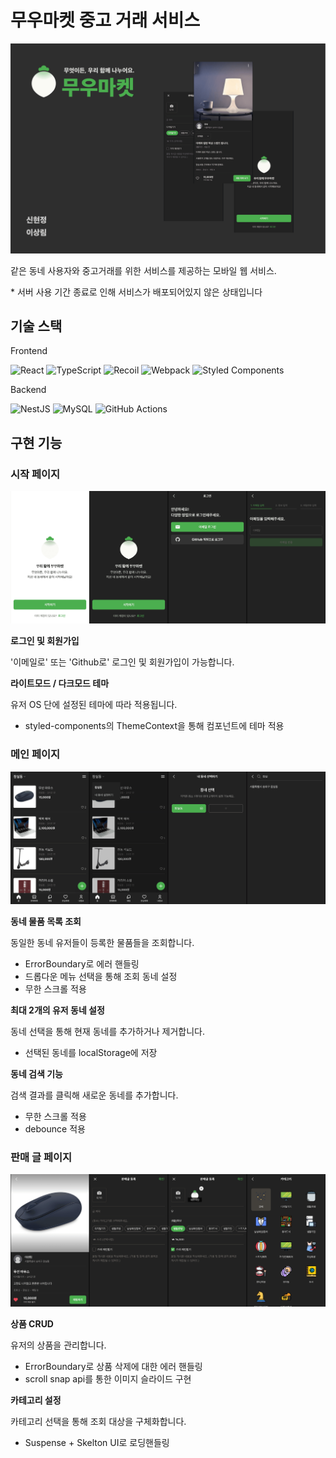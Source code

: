 # 무우마켓 중고 거래 서비스

![무우마켓](./contents/branding.png)

같은 동네 사용자와 중고거래를 위한 서비스를 제공하는 모바일 웹 서비스.

\* 서버 사용 기간 종료로 인해 서비스가 배포되어있지 않은 상태입니다

## 기술 스택

Frontend

![React](https://img.shields.io/badge/react-%2320232a.svg?style=for-the-badge&logo=react&logoColor=%2361DAFB)
![TypeScript](https://img.shields.io/badge/typescript-%23007ACC.svg?style=for-the-badge&logo=typescript&logoColor=white)
![Recoil](https://img.shields.io/badge/recoil-white?style=for-the-badge&logo=recoil)
![Webpack](https://img.shields.io/badge/webpack-%238DD6F9.svg?style=for-the-badge&logo=webpack&logoColor=black)
![Styled Components](https://img.shields.io/badge/styled--components-DB7093?style=for-the-badge&logo=styled-components&logoColor=white)

Backend

![NestJS](https://img.shields.io/badge/nestjs-%23E0234E.svg?style=for-the-badge&logo=nestjs&logoColor=white)
![MySQL](https://img.shields.io/badge/mysql-%2300f.svg?style=for-the-badge&logo=mysql&logoColor=white)
![GitHub Actions](https://img.shields.io/badge/github%20actions-%232671E5.svg?style=for-the-badge&logo=githubactions&logoColor=white)

## 구현 기능

### 시작 페이지

![시작페이지](./contents/on-boarding.png)

**로그인 및 회원가입**

'이메일로' 또는 'Github로' 로그인 및 회원가입이 가능합니다.

**라이트모드 / 다크모드 테마**

유저 OS 단에 설정된 테마에 따라 적용됩니다.

- styled-components의 ThemeContext을 통해 컴포넌트에 테마 적용

### 메인 페이지

![메인페이지](./contents/main.png)

**동네 물품 목록 조회**

동일한 동네 유저들이 등록한 물품들을 조회합니다.

- ErrorBoundary로 에러 핸들링
- 드롭다운 메뉴 선택을 통해 조회 동네 설정
- 무한 스크롤 적용

**최대 2개의 유저 동네 설정**

동네 선택을 통해 현재 동네를 추가하거나 제거합니다.

- 선택된 동네를 localStorage에 저장

**동네 검색 기능**

검색 결과를 클릭해 새로운 동네를 추가합니다.

- 무한 스크롤 적용
- debounce 적용

### 판매 글 페이지

![판매 글 페이지](./contents/article.png)

**상품 CRUD**

유저의 상품을 관리합니다.

- ErrorBoundary로 상품 삭제에 대한 에러 핸들링
- scroll snap api를 통한 이미지 슬라이드 구현

**카테고리 설정**

카테고리 선택을 통해 조회 대상을 구체화합니다.

- Suspense + Skelton UI로 로딩핸들링
